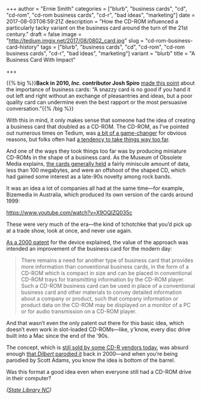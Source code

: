 +++
author = "Ernie Smith"
categories = ["blurb", "business cards", "cd", "cd-rom", "cd-rom business cards", "cd-r", "bad ideas", "marketing"]
date = 2017-08-03T06:59:21Z
description = "How the CD-ROM influenced a particularly tacky variant on the business card around the turn of the 21st century."
draft = false
image = "http://tedium.imgix.net/2017/08/0802_card.jpg"
slug = "cd-rom-business-card-history"
tags = ["blurb", "business cards", "cd", "cd-rom", "cd-rom business cards", "cd-r", "bad ideas", "marketing"]
variant = "blurb"
title = "A Business Card With Impact"

+++

{{% big %}}**Back in 2010, *Inc.* contributor Josh Spiro** [made this point](https://www.inc.com/guides/2010/06/best-business-cards.html) about the importance of business cards: “A snazzy card is no good if you hand it out left and right without an exchange of pleasantries and ideas, but a poor quality card can undermine even the best rapport or the most persuasive conversation.”{{% /big %}}

With this in mind, it only makes sense that someone had the idea of creating a business card that doubled as a CD-ROM. The CD-ROM, as I’ve pointed out numerous times on Tedium, was [a bit of a game-changer](http://tedium.co/2017/07/13/who-killed-the-encyclopedia/) for obvious reasons, but folks often had [a tendency to take things way too far](http://tedium.co/2016/02/23/cd-rom-magazines-launch-blender/).

And one of the ways they took things too far was by producing miniature CD-ROMs in the shape of a business card. As the Museum of Obsolete Media explains, [the cards generally held](http://www.obsoletemedia.org/business-card-cd-rom/) a fairly miniscule amount of data, less than 100 megabytes, and were an offshoot of the shaped CD, which had gained some interest as a late-90s novelty among rock bands.

It was an idea a lot of companies all had at the same time—for example, Bizemedia in Australia, which produced its own version of the cards around 1999:

https://www.youtube.com/watch?v=X9OQIZQ035c

These were very much of the era—the kind of tchotchke that you’d pick up at a trade show, look at once, and never use again.

[As a 2000 patent](https://www.google.com/patents/WO2000052685A1) for the device explained, the value of the approach was intended an improvement of the business card for the modern day:

> There remains a need for another type of business card that provides more information than conventional business cards, in the form of a CD-ROM which is compact in size and can be placed in conventional CD-ROM trays for transmitting information by the CD-ROM player. Such a CD-ROM business card can be used in place of a conventional business card and other materials to convey detailed information about a company or product, such that company information or product data on the CD-ROM may be displayed on a monitor of a PC or for audio transmission on a CD-ROM player.

And that wasn’t even the only patent out there for this basic idea, which doesn’t even work in slot-loaded CD-ROMs—like, y'know, every disc drive built into a Mac since the end of the '90s.

The concept, which is [still sold by some CD-R vendors today](http://amzn.to/2v12LX7), was absurd enough [that *Dilbert* parodied it](http://dilbert.com/strip/2000-03-27) back in 2000—and when you’re being parodied by Scott Adams, you know the idea is bottom of the barrel.

Was this format a good idea even when everyone still had a CD-ROM drive in their computer?

*([State Library NC](https://www.flickr.com/photos/statelibrarync/8743811867/))*